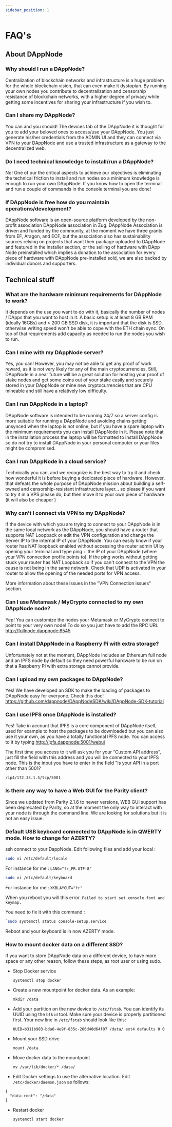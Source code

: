 ```yaml
---
sidebar_position: 1
---
```


# FAQ's

## About DAppNode

### Why should I run a DAppNode?

Centralization of blockchain networks and infrastructure is a huge problem for the whole blockchain vision, that can even make it dystopian. By running your own nodes you contribute to decentralization and censorship resistance of blockchain networks, with a higher degree of privacy while getting some incentives for sharing your infrastructure if you wish to.

### Can I share my DAppNode?

You can and you should! The devices tab of the DAppNode it is thought for you to add your beloved ones to access/use your DAppNode. You just generate his/her credentials from the ADMIN UI and they can connect via VPN to your DAppNode and use a trusted infrastructure as a gateway to the decentralized web.

### Do I need technical knowledge to install/run a DAppNode?

No! One of our the critical aspects to achieve our objectives is eliminating the technical friction to install and run nodes so a minimum knowledge is enough to run your own DAppNode. If you know how to open the terminal and run a couple of commands in the console terminal you are done!

### If DAppNode is free how do you maintain operations/development?

DAppNode software is an open-source platform developed by the non-profit association DAppNode association in Zug. DAppNode Association is driven and funded by the community, at the moment we have three grants from EF, Aragon, and ECF, but the association also has sustainability sources relying on projects that want their package uploaded to DAppNode and featured in the installer section, or the selling of hardware with DApp Node preinstalled which implies a donation to the association for every piece of hardware with DAppNode pre-installed sold, we are also backed by individual donors and supporters.

## Technical stuff

### What are the hardware minimum requirements for DAppNode to work?

It depends on the use you want to do with it, basically the number of nodes / DApps that you want to host in it. A basic setup is at least 8 GB RAM (ideally 16GBs) and > 200 GB SSD disk, it is important that the disk is SSD, otherwise writing speed won't be able to cope with the ETH chain sync. On top of that requirements add capacity as needed to run the nodes you wish to run.

### Can I mine with my DAppNode server?

Yes, you can! However, you may not be able to get any proof of work reward, as it is not very likely for any of the main cryptocurrencies. Still, DAppNode in a near future will be a great solution for hosting your proof of stake nodes and get some coins out of your stake easily and securely stored in your DAppNode or mine new cryptocurrencies that are CPU mineable and still have a relatively low difficulty.

### Can I run DAppNode in a laptop?

DAppNode software is intended to be running 24/7 so a server config is more suitable for running a DAppNode and avoiding chains getting unsynced when the laptop is not online, but if you have a spare laptop with the minimum requirements you can install DAppNode in it. Please note that in the installation process the laptop will be formatted to install DAppNode so do not try to install DAppNode in your personal computer or your files might be compromised.

### Can I run DAppNode in a cloud service?

Technically you can, and we recognize is the best way to try it and check how wonderful it is before buying a dedicated piece of hardware. However, that defeats the whole purpose of DAppNode mission about building a self-owned and censorship-resistant infrastructure layer… so please if you want to try it in a VPS please do, but then move it to your own piece of hardware (it will also be cheaper )

### Why can't I connect via VPN to my DAppNode?

If the device with which you are trying to connect to your DAppNode is in the same local network as the DAppNode, you should have a router that supports NAT Loopback or edit the VPN configuration and change the Server IP to the internal IP of your DAppNode. You can easily know if your router has NAT loopback enabled without accessing the router admin UI by opening your terminal and type ping + the IP of your DAppNode (where your VPN connection profile points to). If the ping works without getting stuck your router has NAT Loopback so if you can't connect to the VPN the cause is not being in the same network. Check that UDP is activated in your router to allow the opening of the needed ports for VPN access.

More information about these issues in the "VPN Connection issues" section.

### Can I use Metamask / MyCrypto connected to my own DAppNode node?

Yep! You can customize the nodes your Metamask or MyCrypto connect to point to your very own node! To do so you just have to add the RPC URL http://fullnode.dappnode:8545

### Can I install DAppNode in a Raspberry Pi with extra storage?

Unfortunately not at the moment, DAppNode includes an Ethereum full node and an IPFS node by default so they need powerful hardware to be run on that a Raspberry Pi with extra storage cannot provide.

### Can I upload my own packages to DAppNode?

Yes! We have developed an SDK to make the loading of packages to DAppNode easy for everyone. Check this doc! https://github.com/dappnode/DAppNodeSDK/wiki/DAppNode-SDK-tutorial

### Can I use IPFS once DAppNode is installed?

Yes! Take in account that IPFS is a core component of DAppNode itself, used for example to host the packages to be downloaded but you can also use it your own, as you have a totally functional IPFS node. You can access to it by typing http://ipfs.dappnode:5001/webui

The first time you access to it will ask you for your “Custom API address”, just fill the field with this address and you will be connected to your IPFS node. This is the input you have to enter in the field "Is your API in a port other than 5001?

`/ip4/172.33.1.5/tcp/5001`

### Is there any way to have a Web GUI for the Parity client?

Since we updated from Parity 2.1.6 to newer versions, WEB GUI support has been deprecated by Parity, so at the moment the only way to interact with your node is through the command line. We are looking for solutions but it is not an easy issue.

### Default USB keyboard connected to DAppNode is in QWERTY mode. How to change for AZERTY?

ssh connect to your DappNode. Edit following files and add your local :

```bash
sudo vi /etc/default/locale
```

For instance for me : `LANG="fr_FR.UTF-8"`

```bash
sudo vi /etc/default/keyboard
```

For instance for me : `XKBLAYOUT="fr"`

When you reboot you will this error. `Failed to start set console font and keymap.`

You need to fix it with this command :

```bash
`sudo systemctl status console-setup.service
```

Reboot and your keyboard is in now AZERTY mode.

### How to mount docker data on a different SSD?

If you want to store DAppNode data on a different device, to have more space or any other reason, follow these steps, as root user or using sudo.

- Stop Docker service

  `systemctl stop docker`

- Create a new mountpoint for docker data. As an example:

  `mkdir /data`

- Add your partition on the new device to `/etc/fstab`. You can identify its UUID using the `blkid` tool. Make sure your device is properly partitioned first. Your new line in `/etc/fstab` should look like this:

  `UUID=b311b983-bda6-4e9f-835c-266d40d64f07 /data/ ext4 defaults 0 0`

- Mount your SSD drive

  `mount /data`

- Move docker data to the mountpoint

  `mv /var/lib/docker/* /data/`

- Edit Docker settings to use the alternative location. Edit `/etc/docker/daemon.json` as follows:

```
{
  "data-root": "/data"
}
```

- Restart docker

  `systemctl start docker`
